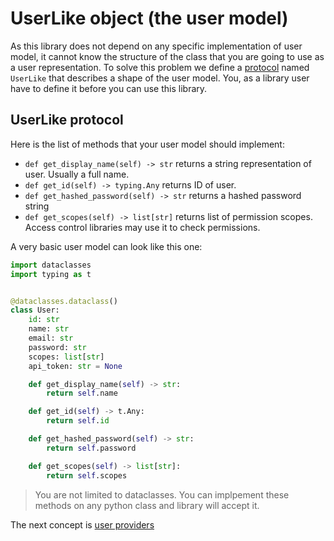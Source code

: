 # UserLike object (the user model)

As this library does not depend on any specific implementation of user model, it cannot know the structure of the class
that you are going to use as a user representation. To solve this problem we define
a [protocol](https://www.python.org/dev/peps/pep-0544/) named `UserLike` that describes a shape of the user model. You,
as a library user have to define it before you can use this library.

## UserLike protocol

Here is the list of methods that your user model should implement:

* `def get_display_name(self) -> str` returns a string representation of user. Usually a full name.
* `def get_id(self) -> typing.Any` returns ID of user.
* `def get_hashed_password(self) -> str` returns a hashed password string
* `def get_scopes(self) -> list[str]` returns list of permission scopes. Access control libraries may use it to check
  permissions.

A very basic user model can look like this one:

```python
import dataclasses
import typing as t


@dataclasses.dataclass()
class User:
    id: str
    name: str
    email: str
    password: str
    scopes: list[str]
    api_token: str = None

    def get_display_name(self) -> str:
        return self.name

    def get_id(self) -> t.Any:
        return self.id

    def get_hashed_password(self) -> str:
        return self.password

    def get_scopes(self) -> list[str]:
        return self.scopes
```

> You are not limited to dataclasses. You can implpement these methods on any python class and library will accept it.

The next concept is [user providers](user_providers.md)
